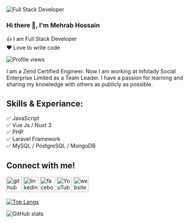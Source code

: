 ![Full Stack Developer](https://scontent.fdac7-1.fna.fbcdn.net/v/t1.6435-9/146452483_3684766151609868_2680604839715264581_n.jpg?_nc_cat=102&ccb=1-7&_nc_sid=e3f864&_nc_eui2=AeElIy0Hw8BdXKS1vik2mV2oZ52GtDosPQ5nnYa0Oiw9Ds4XFeogJtWloTPgM_DZlbMYj_1pMJjWNZ36abgTyWsF&_nc_ohc=rHZJKJxEdfEAX9TnhTK&tn=FVHAvYru-OxQYP3-&_nc_ht=scontent.fdac7-1.fna&oh=00_AT_k_l86VIICAvaEFqMdVTTizEP7ZK9XbtqR8HGKzq8k_A&oe=6302BBDA)
### Hi there 👋, I'm Mehrab Hossain
<p>
👍 I am Full Stack Developer<br/>
❤️ Love to write code
</p>

![Profile views](https://gpvc.arturio.dev/mahabub01) 

I am a Zend Certified Engineer. Now I am working at Infolady Social Enterprise Limited as a Team Leader. I have a passion for learning and sharing my knowledge with others as publicly as possible.

## Skills & Experiance:
✅ JavaScript <br/>
✅ Vue Js / Nuxt 3 <br/>
✅ PHP <br/>
✅ Laravel Framework <br/>
✅ MySQL / PostgreSQL / MongoDB <br/>


## Connect with me!
[<img src='https://cdn.jsdelivr.net/npm/simple-icons@3.0.1/icons/github.svg' alt='github' height='40'>](https://github.com/mahabub01)  [<img src='https://cdn.jsdelivr.net/npm/simple-icons@3.0.1/icons/linkedin.svg' alt='linkedin' height='40'>](https://www.linkedin.com/in/mahabub01/)  [<img src='https://cdn.jsdelivr.net/npm/simple-icons@3.0.1/icons/facebook.svg' alt='facebook' height='40'>](https://www.facebook.com/mahabub01)  [<img src='https://cdn.jsdelivr.net/npm/simple-icons@3.0.1/icons/youtube.svg' alt='YouTube' height='40'>](https://www.youtube.com/channel/https://www.youtube.com/channel/UCeFgA_oQf07veHL7dRWq_DQ)  [<img src='https://cdn.jsdelivr.net/npm/simple-icons@3.0.1/icons/icloud.svg' alt='website' height='40'>](https://mehrabhossain.com/)  

[![Top Langs](https://github-readme-stats.vercel.app/api/top-langs/?username=mahabub01)](https://github.com/anuraghazra/github-readme-stats)

![GitHub stats](https://github-readme-stats.vercel.app/api?username=mahabub01&show_icons=true&count_private=true)  

 
